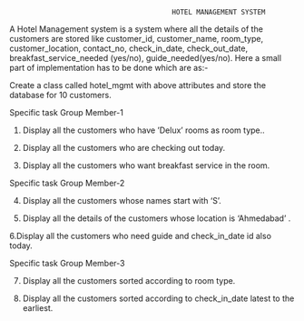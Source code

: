                                             HOTEL MANAGEMENT SYSTEM

A Hotel Management system is a system where all the details of the customers are stored like customer_id, customer_name, room_type, customer_location, contact_no, check_in_date, check_out_date, breakfast_service_needed (yes/no), guide_needed(yes/no).  Here a small part of implementation has to be done which are as:-

Create a class called hotel_mgmt with above attributes and store the database for 10 customers.

Specific task Group Member-1

1. Display all the customers who have ’Delux’ rooms as room type..

2. Display all the customers who are checking out today. 

3. Display all the customers who want breakfast service in the room. 
 
Specific task Group Member-2 

4. Display all the customers whose names start with ‘S’.

5. Display all the details of the customers whose location is ‘Ahmedabad’ .

6.Display all the customers who need guide and check_in_date id also today. 

Specific task Group Member-3 

7. Display all the customers sorted according to room type.

8. Display all the customers sorted according to check_in_date latest to the earliest. 
 
 

